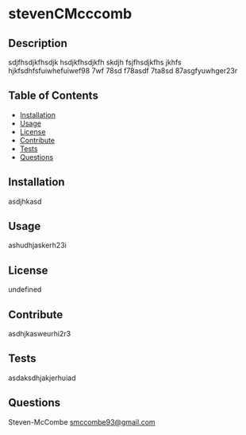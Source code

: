 # stevenCMcccomb


## Description
sdjfhsdjkfhsdjk hsdjkfhsdjkfh skdjh fsjfhsdjkfhs jkhfs hjkfsdhfsfuiwhefuiwef98 7wf 78sd f78asdf 7ta8sd 87asgfyuwhger23r 

## Table of Contents
* [Installation](#installation)
* [Usage](#usage)
* [License](#license)
* [Contribute](#contribute)
* [Tests](#tests)
* [Questions](#questions)

## Installation
asdjhkasd 

## Usage
ashudhjaskerh23i 

## License
undefined 

## Contribute
asdhjkasweurhi2r3 

## Tests
asdaksdhjakjerhuiad

## Questions
Steven-McCombe
smccombe93@gmail.com

